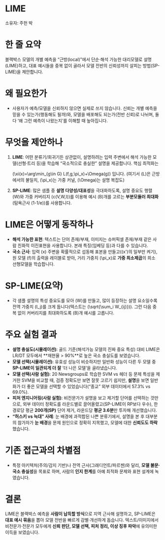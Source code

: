 # LIME

소유자: 주헌 박

# 한 줄 요약

블랙박스 모델의 개별 예측을 “근방(local)”에서 단순·해석 가능한 대리모델로 설명(LIME)하고, 대표 예시들을 중복 없이 골라서 모델 전반의 신뢰성까지 살피는 방법(SP-LIME)을 제안합니다.

# 왜 필요한가

- 사용자가 예측/모델을 신뢰하지 않으면 실제로 쓰지 않습니다. 신뢰는 개별 예측을 믿을 수 있는가(행동해도 될까)와, 모델을 배포해도 되는가(전반 신뢰)로 나뉘며, 둘 다 ‘왜 그런 예측이 나왔는지’를 이해할 때 높아집니다.

# 무엇을 제안하나

1. **LIME**: 어떤 분류기/회귀기든 상관없이, 설명하려는 입력 주변에서 해석 가능한 모델(선형·트리 등)을 학습해 “국소적으로 충실한” 설명을 제공합니다. 핵심 최적화는
    
    (\xi(x)=\arg\min_{g\in G} L(f,g,\pi_x)+\Omega(g)) 입니다. (여기서 (L)은 근방에서의 불일치, (\pi_x)는 가중 커널, (\Omega)는 설명 복잡도)
    
2. **SP-LIME**: 많은 샘플 중 **설명 다양성/대표성**을 극대화하도록, 설명 중요도 행렬 (W)와 가중 커버리지 (c(V,W,I))를 이용해 예시 (B)개를 고르는 **부분모듈러 최대화**(탐욕근사 (1-1/e))를 사용합니다.

# LIME은 어떻게 동작하나

- **해석 가능한 표현**: 텍스트는 단어 존재/부재, 이미지는 슈퍼픽셀 존재/부재 같은 사람 친화적 이진표현을 사용합니다. 본래 특징(임베딩 등)과 다를 수 있습니다.
- **국소 근사**: 입력 (x) 주변을 확률적으로 섭동해 표본을 만들고((x')의 일부만 켜기), 원 모델 (f)의 출력을 레이블로 받아, 거리 가중치 (\pi_x)로 **가중 최소제곱**의 희소 선형모델을 학습합니다.

# SP-LIME(요약)

- 각 샘플 설명의 특성 중요도를 모아 (W)를 만들고, 많이 등장하는 설명 요소일수록 전역 가중치 (I_j)를 크게 둡니다(텍스트는 (\sqrt{\sum_i W_{ij}})). 그런 다음 중복 없이 커버리지를 최대화하도록 (B)개 예시를 고릅니다.

# 주요 실험 결과

- **설명 충실도(시뮬레이션)**: 골드 기준(해석가능 모델의 진짜 중요 특성) 대비 LIME은 LR/DT 모두에서 **재현율 > 90%**로 높은 국소 충실도를 보였습니다.
- **모델 선택(시뮬레이션)**: 유효성 성능이 비슷하지만 일반화 성능이 다른 두 모델 중 **SP-LIME이 일관되게 더 잘** ‘더 나은 모델’을 골라냈습니다.
- **모델 선택(사람 실험)**: 20 Newsgroups로 학습한 SVM vs 헤더 등 문제 특성을 제거한 SVM을 비교할 때, 검증 정확도만 보면 잘못 고르기 쉽지만, **설명**을 보면 일반화가 더 좋은 모델을 선택할 수 있었습니다(“종교” 외부 데이터에서 57.3% vs 69.0%).
- **피처 엔지니어링(사람 실험)**: 비전문가가 설명을 보고 제거할 단어를 선택하는 것만으로, 외부 데이터 정확도를 라운드별로 끌어올렸고(SP-LIME이 RP보다 우수), 한 경로당 평균 **200개(SP)** 단어 제거, 라운드당 **평균 3.6분**만 투자해 개선했습니다.
- **“허스키 vs 늑대” 사례**: 눈 배경에 과적합된 나쁜 분류기에서, 설명을 본 후 대부분의 참가자가 **눈 배경**을 문제 원인으로 정확히 지목했고, 모델에 대한 **신뢰도도 하락**했습니다.

# 기존 접근과의 차별점

- 특정 아키텍처(주의/감지 기반)나 전역 근사(그래디언트/파르젠)와 달리, **모델 불문·국소 충실성**을 목표로 하며, 사람의 **인지 한계**를 아예 최적화 문제와 표현 설계에 녹였습니다.

# 결론

LIME은 블랙박스 예측을 **사람이 납득할 방식**으로 지역 근사해 설명하고, SP-LIME은 **대표 예시 묶음**을 뽑아 모델 전반을 빠르게 감별·개선하게 돕습니다. 텍스트/이미지에서 비전문가·전문가 모두에게 **신뢰 판단, 모델 선택, 피처 정리, 이상 징후 파악**에 유의미한 이득을 보였습니다.